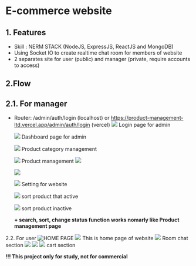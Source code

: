 # E-commerce website
**1. Features**
- 
+ Skill : NERM STACK (NodeJS, ExpressJS, ReactJS and MongoDB) 
+ Using Socket IO to create realtime chat room for members of website
+ 2 separates site for user (public) and manager (private, require accounts to access)

**2.Flow**
- 
2.1. For manager
- 
+ Router: /admin/auth/login (localhost) or https://product-management-ltd.vercel.app/admin/auth/login (vercel)
    ![](https://res.cloudinary.com/dodip3vc2/image/upload/v1708274141/loginad_vaia9v.png)
        Login page for admin

    ![](https://res.cloudinary.com/dodip3vc2/image/upload/v1708273903/dash_tr6ium.png)
        Dashboard page for admin

    ![](https://res.cloudinary.com/dodip3vc2/image/upload/v1708274035/product_status_1_e4uxrt.png)
        Product category management

    ![](https://res.cloudinary.com/dodip3vc2/image/upload/v1708274034/product_2_jvv4va.png)
        Product management
    ![](https://res.cloudinary.com/dodip3vc2/image/upload/v1708274382/sort_qivdpn.png)

    ![](https://res.cloudinary.com/dodip3vc2/image/upload/v1708274244/acc_zjlpzo.png)

    ![](https://res.cloudinary.com/dodip3vc2/image/upload/v1708274244/setting_qsh9qk.png)
        Setting for website

    ![](https://res.cloudinary.com/dodip3vc2/image/upload/v1708274382/sortpro1_ij5mab.png)
        sort product that active

    ![](https://res.cloudinary.com/dodip3vc2/image/upload/v1708274382/sortpro2_skucjm.png)
        sort product inactive
    
    **+ search, sort, change status function works nomarly like Product management page**

2.2. For user
        ![HOME PAGE](https://res.cloudinary.com/dodip3vc2/image/upload/v1708273365/homepage_agxswh.png)
        ![](https://res.cloudinary.com/dodip3vc2/image/upload/v1708273365/homepage_2_kmwpns.png)
            This is home page of website
        ![](https://res.cloudinary.com/dodip3vc2/image/upload/v1708273363/chat_vaca1v.png)
            Room chat section
        ![](https://res.cloudinary.com/dodip3vc2/image/upload/v1708273362/cart_1_ssseey.png)
        ![](https://res.cloudinary.com/dodip3vc2/image/upload/v1708273363/cart_2_qpvifs.png)
        ![](https://res.cloudinary.com/dodip3vc2/image/upload/v1708273364/checkout_rxtupr.png)
            cart section

**!!! This project only for study, not for commercial**

